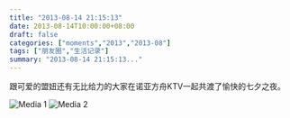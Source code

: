 ```yaml
---
title: "2013-08-14 21:15:13"
date: 2013-08-14T10:00:00+08:00
draft: false
categories: ["moments","2013","2013-08"]
tags: ["朋友圈","生活记录"]
summary: "2013-08-14 21:15:13..."
---
```


跟可爱的盟妞还有无比给力的大家在诺亚方舟KTV一起共渡了愉快的七夕之夜。

![Media 1](/Moments/photos/2013-08-14/201308142115130.jpg)
![Media 2](/Moments/photos/2013-08-14/201308142115131.jpg)
